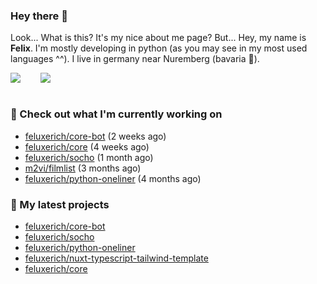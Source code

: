 ### Hey there 👋

Look... What is this? It's my nice about me page? But... Hey, my name is **Felix**. I'm mostly developing in python (as you may see in my most used languages ^^). I live in germany near Nuremberg (bavaria :beers:).
<div style="display: flex; flex-direction: row">
<img align="left" style="margin-right: 1rem" src="https://github-readme-stats.vercel.app/api?username=Feluxerich&theme=dark&show_icons=true&count_private=true">
<img align="right" style="margin-left: 1rem" src="https://github-readme-stats.vercel.app/api/top-langs/?username=Feluxerich&theme=dark">
</div>
<br style="visibility: hidden; width: 100%" />

### :construction_worker: Check out what I'm currently working on

- [feluxerich/core-bot](https://github.com/feluxerich/core-bot) (2 weeks ago)
- [feluxerich/core](https://github.com/feluxerich/core) (4 weeks ago)
- [feluxerich/socho](https://github.com/feluxerich/socho) (1 month ago)
- [m2vi/filmlist](https://github.com/m2vi/filmlist) (3 months ago)
- [feluxerich/python-oneliner](https://github.com/feluxerich/python-oneliner) (4 months ago)

### :seedling: My latest projects

- [feluxerich/core-bot](https://github.com/feluxerich/core-bot)
- [feluxerich/socho](https://github.com/feluxerich/socho)
- [feluxerich/python-oneliner](https://github.com/feluxerich/python-oneliner)
- [feluxerich/nuxt-typescript-tailwind-template](https://github.com/feluxerich/nuxt-typescript-tailwind-template)
- [feluxerich/core](https://github.com/feluxerich/core)
